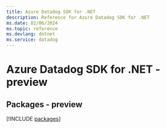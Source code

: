 ```yaml
---
title: Azure Datadog SDK for .NET
description: Reference for Azure Datadog SDK for .NET
ms.date: 02/06/2024
ms.topic: reference
ms.devlang: dotnet
ms.service: datadog
---
```

# Azure Datadog SDK for .NET - preview
## Packages - preview
[!INCLUDE [packages](datadog-index.md)]